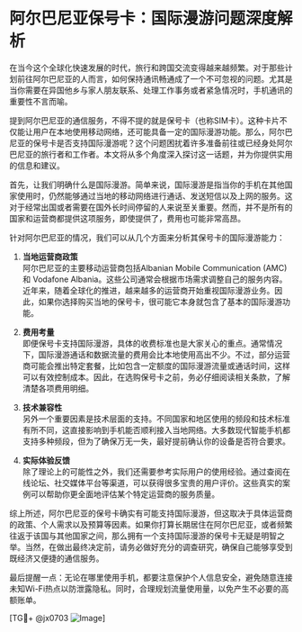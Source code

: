 # 阿尔巴尼亚保号卡：国际漫游问题深度解析

在当今这个全球化快速发展的时代，旅行和跨国交流变得越来越频繁。对于那些计划前往阿尔巴尼亚的人而言，如何保持通讯畅通成了一个不可忽视的问题。尤其是当你需要在异国他乡与家人朋友联系、处理工作事务或者紧急情况时，手机通讯的重要性不言而喻。

提到阿尔巴尼亚的通信服务，不得不提的就是保号卡（也称SIM卡）。这种卡片不仅能让用户在本地使用移动网络，还可能具备一定的国际漫游功能。那么，阿尔巴尼亚的保号卡是否支持国际漫游呢？这个问题困扰着许多准备前往或已经身处阿尔巴尼亚的旅行者和工作者。本文将从多个角度深入探讨这一话题，并为你提供实用的信息和建议。

首先，让我们明确什么是国际漫游。简单来说，国际漫游是指当你的手机在其他国家使用时，仍然能够通过当地的移动网络进行通话、发送短信以及上网的服务。这对于经常出国或者需要在国外长时间停留的人来说至关重要。然而，并不是所有的国家和运营商都提供这项服务，即使提供了，费用也可能非常高昂。

针对阿尔巴尼亚的情况，我们可以从几个方面来分析其保号卡的国际漫游能力：

1. **当地运营商政策**  
   阿尔巴尼亚的主要移动运营商包括Albanian Mobile Communication (AMC) 和 Vodafone Albania。这些公司通常会根据市场需求调整自己的服务内容。近年来，随着全球化的推进，越来越多的运营商开始重视国际漫游业务。因此，如果你选择购买当地的保号卡，很可能它本身就包含了基本的国际漫游功能。

2. **费用考量**  
   即便保号卡支持国际漫游，具体的收费标准也是大家关心的重点。通常情况下，国际漫游通话和数据流量的费用会比本地使用高出不少。不过，部分运营商可能会推出特定套餐，比如包含一定额度的国际漫游流量或通话时间，这样可以有效控制成本。因此，在选购保号卡之前，务必仔细阅读相关条款，了解清楚各项费用明细。

3. **技术兼容性**  
   另外一个重要因素是技术层面的支持。不同国家和地区使用的频段和技术标准有所不同，这直接影响到手机能否顺利接入当地网络。大多数现代智能手机都支持多种频段，但为了确保万无一失，最好提前确认你的设备是否符合要求。

4. **实际体验反馈**  
   除了理论上的可能性之外，我们还需要参考实际用户的使用经验。通过查阅在线论坛、社交媒体平台等渠道，可以获得很多宝贵的用户评价。这些真实的案例可以帮助你更全面地评估某个特定运营商的服务质量。

综上所述，阿尔巴尼亚的保号卡确实有可能支持国际漫游，但这取决于具体运营商的政策、个人需求以及预算等因素。如果你打算长期居住在阿尔巴尼亚，或者频繁往返于该国与其他国家之间，那么拥有一个支持国际漫游的保号卡无疑是明智之举。当然，在做出最终决定前，请务必做好充分的调查研究，确保自己能够享受到既经济又便捷的通信服务。

最后提醒一点：无论在哪里使用手机，都要注意保护个人信息安全，避免随意连接未知Wi-Fi热点以防泄露隐私。同时，合理规划流量使用量，以免产生不必要的高额账单。

[TG💪+ @jx0703 ![Image](https://github.com/user-attachments/assets/dbca1d08-cadb-493c-b0ec-ad6f7a83f270)]